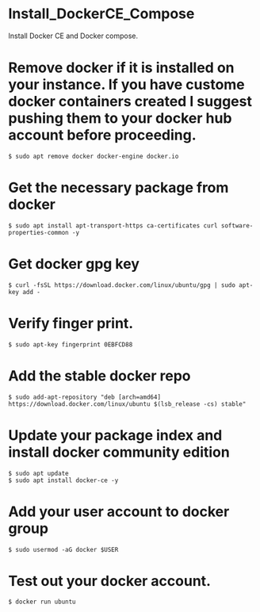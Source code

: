 # Install_DockerCE_Compose
Install Docker CE and Docker compose.

# Remove docker if it is installed on your instance.  If you have custome docker containers created I suggest pushing them to your docker hub account before proceeding. 
```
$ sudo apt remove docker docker-engine docker.io
```

# Get the necessary package from docker
```
$ sudo apt install apt-transport-https ca-certificates curl software-properties-common -y
```
# Get docker gpg key
```
$ curl -fsSL https://download.docker.com/linux/ubuntu/gpg | sudo apt-key add -
```
# Verify finger print.
```
$ sudo apt-key fingerprint 0EBFCD88
```
# Add the stable docker repo
```
$ sudo add-apt-repository "deb [arch=amd64] https://download.docker.com/linux/ubuntu $(lsb_release -cs) stable"
```
# Update your package index and install docker community edition
```
$ sudo apt update
$ sudo apt install docker-ce -y
```
# Add your user account to docker group
```
$ sudo usermod -aG docker $USER
```
# Test out your docker account.
```
$ docker run ubuntu
```

